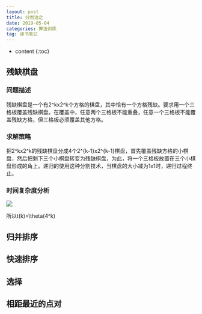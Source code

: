 ```yaml
---
layout: post
title: 分而治之
date: 2019-05-04
categories: 算法训练
tag: 读书笔记
---
```


* content
{:toc}

## 残缺棋盘

### 问题描述

残缺棋盘是一个有2^kx2^k个方格的棋盘，其中恰有一个方格残缺。要求用一个三格板覆盖残缺棋盘。在覆盖中，任意两个三格板不能重叠，任意一个三格板不能覆盖残缺方格，但三格板必须覆盖其他方格。

### 求解策略

把2^kx2^k的残缺棋盘分成4个2^{k-1}x2^{k-1}棋盘，首先覆盖残缺方格的小棋盘，然后把剩下三个小棋盘转变为残缺棋盘，为此，将一个三格板放置在三个小棋盘形成的角上。递归的使用这种分割技术，当棋盘的大小减为1x1时，递归过程终止。

### 时间复杂度分析

<img src="https://latex.codecogs.com/png.latex?t(k)=\left\{\begin{matrix}&space;d,\,\,\,\,\,\,\,\,\,\,\,\,\,\,\,\,\,\,\,\,\,\,\,\,\,\,\,\,\,\,\,\,k=0\\&space;4t(k-1)&plus;c,\,\,k>0&space;\end{matrix}\right.">

所以t(k)=\theta(4^k)

## 归并排序

## 快速排序

## 选择

## 相距最近的点对
